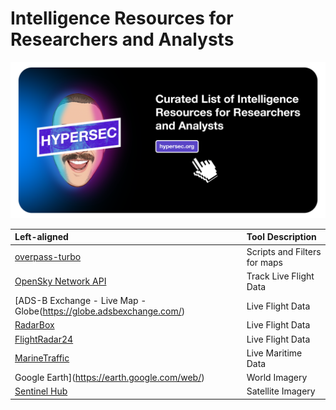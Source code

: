 # Intelligence Resources for Researchers and Analysts

<img src="https://github.com/hypersec/intel-resources/blob/main/GitHubHeader.png">

| Left-aligned | Tool Description |
| :---         | :--- |
| [overpass-turbo](https://overpass-turbo.eu/) | Scripts and Filters for maps|
|[OpenSky Network API](https://openskynetwork.github.io/opensky-api/) | Track Live Flight Data|
|[ADS-B Exchange - Live Map - Globe(https://globe.adsbexchange.com/)| Live Flight Data|
|[RadarBox](https://www.radarbox.com/)|Live Flight Data|
|[FlightRadar24](https://www.flightradar24.com/)|Live Flight Data|
|[MarineTraffic](https://www.marinetraffic.com/)|Live Maritime Data|
|Google Earth](https://earth.google.com/web/)|World Imagery|
|[Sentinel Hub](https://www.sentinel-hub.com/)|Satellite Imagery|
